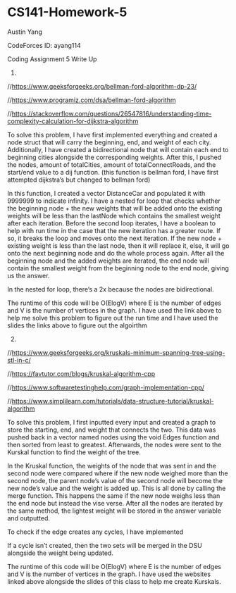 # CS141-Homework-5

Austin Yang

CodeForces ID: ayang114

Coding Assignment 5 Write Up



1.

//https://www.geeksforgeeks.org/bellman-ford-algorithm-dp-23/

//https://www.programiz.com/dsa/bellman-ford-algorithm

//https://stackoverflow.com/questions/26547816/understanding-time-complexity-calculation-for-dijkstra-algorithm 

To solve this problem, I have first implemented everything and created a node struct that will carry the beginning, end, and weight of each city. Additionally, I have created a bidirectional node that will contain each end to beginning cities alongside the corresponding weights. After this, I pushed the nodes, amount of totalCities, amount of totalConnectRoads, and the start/end value to a dij function. (this function is bellman ford, I have first attempted dijkstra’s but changed to bellman ford)

In this function, I created a vector DistanceCar and populated it with 9999999 to indicate infinity. I have a nested for loop that checks whether the beginning node + the new weights that will be added onto the existing weights will be less than the lastNode which contains the smallest weight after each iteration. Before the second loop iterates, I have a boolean to help with run time in the case that the new iteration has a greater route. If so, it breaks the loop and moves onto the next iteration. If the new node + existing weight is less than the last node, then it will replace it, else, it will go onto the next beginning node and do the whole process again. After all the beginning node and the added weights are iterated, the end node will contain the smallest weight from the beginning node to the end node, giving us the answer.

In the nested for loop, there’s a 2x because the nodes are bidirectional.

The runtime of this code will be O(ElogV) where E is the number of edges and V is the number of vertices in the graph. I have used the link above to help me solve this problem to figure out the run time and I have used the slides the links above to figure out the algoirthm				

2. 

//https://www.geeksforgeeks.org/kruskals-minimum-spanning-tree-using-stl-in-c/

//https://favtutor.com/blogs/kruskal-algorithm-cpp

//https://www.softwaretestinghelp.com/graph-implementation-cpp/

//https://www.simplilearn.com/tutorials/data-structure-tutorial/kruskal-algorithm

To solve this problem, I first inputted every input and created a graph to store the starting, end, and weight that connects the two. This data was pushed back in a vector named nodes using the void Edges function and then sorted from least to greatest. Afterwards, the nodes were sent to the Kurskal function to find the weight of the tree.

In the Kruskal function, the weights of the node that was sent in and the second node were compared where if the new node weighed more than the second node, the parent node’s value of the second node will become the new node’s value and the weight is added up. This is all done by calling the merge function. This happens the same if the new node weighs less than the end node but instead the vise verse. After all the nodes are iterated by the same method, the lightest weight will be stored in the answer variable and outputted.

To check if the edge creates any cycles, I have implemented 

If a cycle isn’t created, then the two sets will be merged in the DSU alongside the weight being updated.

The runtime of this code will be O(ElogV) where E is the number of edges and V is the number of vertices in the graph. I have used the websites linked above alongside the slides of this class to help me create Kurskals.


